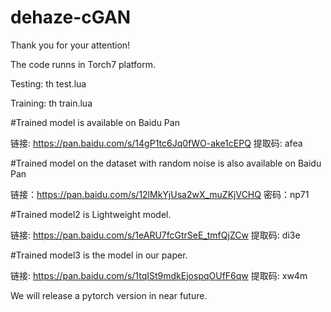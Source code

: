 # dehaze-cGAN

Thank you for your attention!

The code runns in Torch7 platform.

Testing:
th test.lua

Training:
th train.lua

#Trained model is available on Baidu Pan

链接: https://pan.baidu.com/s/14gP1tc6Jq0fWO-ake1cEPQ 提取码: afea

#Trained model on the dataset with random noise is also available on Baidu Pan

链接：https://pan.baidu.com/s/12lMkYjUsa2wX_muZKjVCHQ 密码：np71

#Trained model2 is Lightweight model.

链接: https://pan.baidu.com/s/1eARU7fcGtrSeE_tmfQjZCw 提取码: di3e


#Trained model3 is the model in our paper.

链接: https://pan.baidu.com/s/1tqISt9mdkEjospqOUfF6qw 提取码: xw4m

We will release a pytorch version in near future. 
